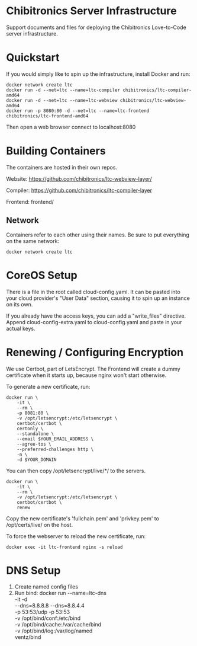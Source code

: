 Chibitronics Server Infrastructure
===========================

Support documents and files for deploying the Chibitronics Love-to-Code
server infrastructure.


Quickstart
==========

If you would simply like to spin up the infrastructure, install Docker and run:

    docker network create ltc
    docker run -d --net=ltc --name=ltc-compiler chibitronics/ltc-compiler-amd64
    docker run -d --net=ltc --name=ltc-webview chibitronics/ltc-webview-amd64
    docker run -p 8080:80 -d --net=ltc --name=ltc-frontend chibitronics/ltc-frontend-amd64

Then open a web browser connect to localhost:8080

Building Containers
===================

The containers are hosted in their own repos.

Website: https://github.com/chibitronics/ltc-webview-layer/

Compiler: https://github.com/chibitronics/ltc-compiler-layer

Frontend: frontend/

Network
-------

Containers refer to each other using their names.  Be sure to put everything on the same network:

    docker network create ltc


CoreOS Setup
============

There is a file in the root called cloud-config.yaml.  It can be pasted into your cloud provider's "User Data" section, causing it to spin up an instance on its own.

If you already have the access keys, you can add a "write_files" directive.  Append cloud-config-extra.yaml to cloud-config.yaml and paste in your actual keys.


Renewing / Configuring Encryption
=================================

We use Certbot, part of LetsEncrypt.  The Frontend will create a dummy certificate when it starts up, because nginx won't start otherwise.

To generate a new certificate, run:

    docker run \
        -it \
        --rm \
        -p 8081:80 \
        -v /opt/letsencrypt:/etc/letsencrypt \
        certbot/certbot \
        certonly \
        --standalone \
        --email $YOUR_EMAIL_ADDRESS \
        --agree-tos \
        --preferred-challenges http \
        -n \
        -d $YOUR_DOMAIN

You can then copy /opt/letsencrypt/live/*/ to the servers.

    docker run \
        -it \
        --rm \
        -v /opt/letsencrypt:/etc/letsencrypt \
        certbot/certbot \
        renew

Copy the new certificate's 'fullchain.pem' and 'privkey.pem' to /opt/certs/live/ on the host.

To force the webserver to reload the new certificate, run:

    docker exec -it ltc-frontend nginx -s reload

DNS Setup
=========

1. Create named config files
2. Run bind: docker run --name=ltc-dns \
-it -d \
--dns=8.8.8.8 --dns=8.8.4.4 \
-p 53:53/udp -p 53:53 \
-v /opt/bind/conf:/etc/bind \
-v /opt/bind/cache:/var/cache/bind \
-v /opt/bind/log:/var/log/named \
ventz/bind
